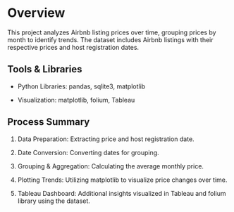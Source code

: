 # Overview

This project analyzes Airbnb listing prices over time, grouping prices by month to identify trends. The dataset includes Airbnb listings with their respective prices and host registration dates.

## Tools & Libraries

- Python Libraries: pandas, sqlite3, matplotlib

- Visualization: matplotlib, folium, Tableau

## Process Summary

1. Data Preparation: Extracting price and host registration date.

2. Date Conversion: Converting dates for grouping.

3. Grouping & Aggregation: Calculating the average monthly price.

4. Plotting Trends: Utilizing matplotlib to visualize price changes over time.

5. Tableau Dashboard: Additional insights visualized in Tableau and folium library using the dataset.

